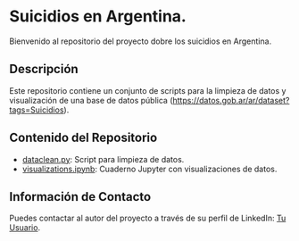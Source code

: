 <!-- markdown -->
# Suicidios en Argentina.
Bienvenido al repositorio del proyecto dobre los suicidios en Argentina.

## Descripción
Este repositorio contiene un conjunto de scripts para la limpieza de datos y visualización de una base de datos pública (https://datos.gob.ar/ar/dataset?tags=Suicidios).

## Contenido del Repositorio
- [dataclean.py]([dataclean.py](https://github.com/jtbigdata/SuicidioenArgentina/blob/main/SuicidiosArgentina.ipynb)): Script para limpieza de datos.
- [visualizations.ipynb]([visualizations.ipynb](https://github.com/jtbigdata/SuicidioenArgentina/blob/main/Dashboard2.py)): Cuaderno Jupyter con visualizaciones de datos.
<!-- Agrega más elementos según sea necesario -->


## Información de Contacto
Puedes contactar al autor del proyecto a través de su perfil de LinkedIn: [Tu Usuario](https://www.linkedin.com/in/julio-c%C3%A9sar-torres-pati%C3%B1o-78492696/).
